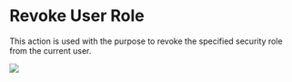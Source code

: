 # Revoke User Role

This action is used with the purpose to revoke the specified security role from the current user.

![](assets/revoke-user-role.png)
